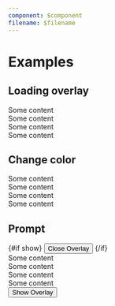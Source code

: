 ```yaml
---
component: $component
filename: $filename
---
```


<script lang="ts">
	import Preview from '$lib/components/Preview.svelte';

	import Button from '$lib/components/Button.svelte';
	import CircularProgress from '$lib/components/CircularProgress.svelte';
	import Overlay from '$lib/components/Overlay.svelte';
	import Toggle from '$lib/components/Toggle.svelte';
</script>

# Examples

## Loading overlay

<Preview>
  <div class="relative">
    <Overlay center>
      <CircularProgress />
    </Overlay>
    <div>Some content</div>
    <div>Some content</div>
    <div>Some content</div>
    <div>Some content</div>
  </div>
</Preview>

## Change color

<Preview>
  <div class="relative">
    <Overlay center class="bg-orange-50">
      <CircularProgress />
    </Overlay>
    <div>Some content</div>
    <div>Some content</div>
    <div>Some content</div>
    <div>Some content</div>
  </div>
</Preview>

## Prompt

<Preview>
  <Toggle let:on={show} let:toggle>
    <div class="relative">
      {#if show}
        <Overlay center>
          <Button on:click={toggle} class="border">Close Overlay</Button>
        </Overlay>
      {/if}
      <div>Some content</div>
      <div>Some content</div>
      <div>Some content</div>
      <div>Some content</div>
      <Button on:click={toggle} class="border mt-4">Show Overlay</Button>
    </div>
  </Toggle>
</Preview>
